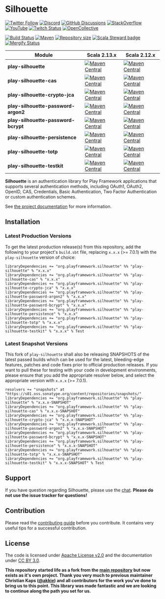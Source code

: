 # Silhouette

[![Twitter Follow](https://img.shields.io/twitter/follow/playframework?label=follow&style=flat&logo=twitter&color=brightgreen)](https://twitter.com/playframework)
[![Discord](https://img.shields.io/discord/931647755942776882?logo=discord&logoColor=white)](https://discord.gg/g5s2vtZ4Fa)
[![GitHub Discussions](https://img.shields.io/github/discussions/playframework/playframework?&logo=github&color=brightgreen)](https://github.com/playframework/playframework/discussions)
[![StackOverflow](https://img.shields.io/static/v1?label=stackoverflow&logo=stackoverflow&logoColor=fe7a16&color=brightgreen&message=playframework)](https://stackoverflow.com/tags/playframework)
[![YouTube](https://img.shields.io/youtube/channel/views/UCRp6QDm5SDjbIuisUpxV9cg?label=watch&logo=youtube&style=flat&color=brightgreen&logoColor=ff0000)](https://www.youtube.com/channel/UCRp6QDm5SDjbIuisUpxV9cg)
[![Twitch Status](https://img.shields.io/twitch/status/playframework?logo=twitch&logoColor=white&color=brightgreen&label=live%20stream)](https://www.twitch.tv/playframework)
[![OpenCollective](https://img.shields.io/opencollective/all/playframework?label=financial%20contributors&logo=open-collective)](https://opencollective.com/playframework)

[![Build Status](https://github.com/playframework/play-silhouette/actions/workflows/build-test.yml/badge.svg)](https://github.com/playframework/play-silhouette/actions/workflows/build-test.yml)
[![Maven](https://img.shields.io/maven-central/v/org.playframework/play-silhouette_2.13.svg?logo=apache-maven)](https://mvnrepository.com/artifact/org.playframework/play-silhouette_2.13)
[![Repository size](https://img.shields.io/github/repo-size/playframework/play-silhouette.svg?logo=git)](https://github.com/playframework/play-silhouette)
[![Scala Steward badge](https://img.shields.io/badge/Scala_Steward-helping-blue.svg?style=flat&logo=data:image/png;base64,iVBORw0KGgoAAAANSUhEUgAAAA4AAAAQCAMAAAARSr4IAAAAVFBMVEUAAACHjojlOy5NWlrKzcYRKjGFjIbp293YycuLa3pYY2LSqql4f3pCUFTgSjNodYRmcXUsPD/NTTbjRS+2jomhgnzNc223cGvZS0HaSD0XLjbaSjElhIr+AAAAAXRSTlMAQObYZgAAAHlJREFUCNdNyosOwyAIhWHAQS1Vt7a77/3fcxxdmv0xwmckutAR1nkm4ggbyEcg/wWmlGLDAA3oL50xi6fk5ffZ3E2E3QfZDCcCN2YtbEWZt+Drc6u6rlqv7Uk0LdKqqr5rk2UCRXOk0vmQKGfc94nOJyQjouF9H/wCc9gECEYfONoAAAAASUVORK5CYII=)](https://scala-steward.org)
[![Mergify Status](https://img.shields.io/endpoint.svg?url=https://api.mergify.com/v1/badges/playframework/play-silhouette&style=flat)](https://mergify.com)

| Module | Scala 2.13.x | Scala 2.12.x |
| ------ | ------------ | ------------ |
| **play-silhouette** | [![Maven Central](https://img.shields.io/maven-central/v/io.github.honeycomb-cheesecake/play-silhouette_2.13.svg?label=Maven%20Central%202.13&style=for-the-badge&logo=scala&color=brightgreen&logoColor=green)](https://search.maven.org/search?q=g:%22io.github.honeycomb-cheesecake%22%20AND%20a:%22play-silhouette_2.13%22) | [![Maven Central](https://img.shields.io/maven-central/v/io.github.honeycomb-cheesecake/play-silhouette_2.12.svg?label=Maven%20Central%202.12&style=for-the-badge&logo=scala&color=brightgreen&logoColor=green)](https://search.maven.org/search?q=g:%22io.github.honeycomb-cheesecake%22%20AND%20a:%22play-silhouette_2.12%22) |
| **play-silhouette-cas** | [![Maven Central](https://img.shields.io/maven-central/v/io.github.honeycomb-cheesecake/play-silhouette-cas_2.13.svg?label=Maven%20Central%202.13&style=for-the-badge&logo=scala&color=brightgreen&logoColor=green)](https://search.maven.org/search?q=g:%22io.github.honeycomb-cheesecake%22%20AND%20a:%22play-silhouette-cas_2.13%22) | [![Maven Central](https://img.shields.io/maven-central/v/io.github.honeycomb-cheesecake/play-silhouette-cas_2.12.svg?label=Maven%20Central%202.12&style=for-the-badge&logo=scala&color=brightgreen&logoColor=green)](https://search.maven.org/search?q=g:%22io.github.honeycomb-cheesecake%22%20AND%20a:%22play-silhouette-cas_2.12%22) |
| **play-silhouette-crypto-jca** | [![Maven Central](https://img.shields.io/maven-central/v/io.github.honeycomb-cheesecake/play-silhouette-crypto-jca_2.13.svg?label=Maven%20Central%202.13&style=for-the-badge&logo=scala&color=brightgreen&logoColor=green)](https://search.maven.org/search?q=g:%22io.github.honeycomb-cheesecake%22%20AND%20a:%22play-silhouette-crypto-jca_2.13%22) | [![Maven Central](https://img.shields.io/maven-central/v/io.github.honeycomb-cheesecake/play-silhouette-crypto-jca_2.12.svg?label=Maven%20Central%202.12&style=for-the-badge&logo=scala&color=brightgreen&logoColor=green)](https://search.maven.org/search?q=g:%22io.github.honeycomb-cheesecake%22%20AND%20a:%22play-silhouette-crypto-jca_2.12%22) |
| **play-silhouette-password-argon2** | [![Maven Central](https://img.shields.io/maven-central/v/io.github.honeycomb-cheesecake/play-silhouette-password-argon2_2.13.svg?label=Maven%20Central%202.13&style=for-the-badge&logo=scala&color=brightgreen&logoColor=green)](https://search.maven.org/search?q=g:%22io.github.honeycomb-cheesecake%22%20AND%20a:%22play-silhouette-password-argon2_2.13%22) | [![Maven Central](https://img.shields.io/maven-central/v/io.github.honeycomb-cheesecake/play-silhouette-password-argon2_2.12.svg?label=Maven%20Central%202.12&style=for-the-badge&logo=scala&color=brightgreen&logoColor=green)](https://search.maven.org/search?q=g:%22io.github.honeycomb-cheesecake%22%20AND%20a:%22play-silhouette-password-argon2_2.12%22) |
| **play-silhouette-password-bcrypt** | [![Maven Central](https://img.shields.io/maven-central/v/io.github.honeycomb-cheesecake/play-silhouette-password-bcrypt_2.13.svg?label=Maven%20Central%202.13&style=for-the-badge&logo=scala&color=brightgreen&logoColor=green)](https://search.maven.org/search?q=g:%22io.github.honeycomb-cheesecake%22%20AND%20a:%22play-silhouette-password-bcrypt_2.13%22) | [![Maven Central](https://img.shields.io/maven-central/v/io.github.honeycomb-cheesecake/play-silhouette-password-bcrypt_2.12.svg?label=Maven%20Central%202.12&style=for-the-badge&logo=scala&color=brightgreen&logoColor=green)](https://search.maven.org/search?q=g:%22io.github.honeycomb-cheesecake%22%20AND%20a:%22play-silhouette-password-bcrypt_2.12%22) |
| **play-silhouette-persistence** | [![Maven Central](https://img.shields.io/maven-central/v/io.github.honeycomb-cheesecake/play-silhouette-persistence_2.13.svg?label=Maven%20Central%202.13&style=for-the-badge&logo=scala&color=brightgreen&logoColor=green)](https://search.maven.org/search?q=g:%22io.github.honeycomb-cheesecake%22%20AND%20a:%22play-silhouette-persistence_2.13%22) | [![Maven Central](https://img.shields.io/maven-central/v/io.github.honeycomb-cheesecake/play-silhouette-persistence_2.12.svg?label=Maven%20Central%202.12&style=for-the-badge&logo=scala&color=brightgreen&logoColor=green)](https://search.maven.org/search?q=g:%22io.github.honeycomb-cheesecake%22%20AND%20a:%22play-silhouette-persistence_2.12%22) |
| **play-silhouette-totp** | [![Maven Central](https://img.shields.io/maven-central/v/io.github.honeycomb-cheesecake/play-silhouette-totp_2.13.svg?label=Maven%20Central%202.13&style=for-the-badge&logo=scala&color=brightgreen&logoColor=green)](https://search.maven.org/search?q=g:%22io.github.honeycomb-cheesecake%22%20AND%20a:%22play-silhouette-totp_2.13%22) | [![Maven Central](https://img.shields.io/maven-central/v/io.github.honeycomb-cheesecake/play-silhouette-totp_2.12.svg?label=Maven%20Central%202.12&style=for-the-badge&logo=scala&color=brightgreen&logoColor=green)](https://search.maven.org/search?q=g:%22io.github.honeycomb-cheesecake%22%20AND%20a:%22play-silhouette-totp_2.12%22) |
| **play-silhouette-testkit** | [![Maven Central](https://img.shields.io/maven-central/v/io.github.honeycomb-cheesecake/play-silhouette-testkit_2.13.svg?label=Maven%20Central%202.13&style=for-the-badge&logo=scala&color=brightgreen&logoColor=green)](https://search.maven.org/search?q=g:%22io.github.honeycomb-cheesecake%22%20AND%20a:%22play-silhouette-testkit_2.13%22) | [![Maven Central](https://img.shields.io/maven-central/v/io.github.honeycomb-cheesecake/play-silhouette-testkit_2.12.svg?label=Maven%20Central%202.12&style=for-the-badge&logo=scala&color=brightgreen&logoColor=green)](https://search.maven.org/search?q=g:%22io.github.honeycomb-cheesecake%22%20AND%20a:%22play-silhouette-testkit_2.12%22) |

**Silhouette** is an authentication library for Play Framework applications that supports several authentication methods, including OAuth1, OAuth2, OpenID, CAS, Credentials, Basic Authentication, Two Factor Authentication or custom authentication schemes.

See [the project documentation] for more information.

## Installation

### Latest Production Versions

To get the latest production release(s) from this repository, add the following to your project's `build.sbt` file, replacing `x.x.x` (>= 7.0.1) with the `play-silhouette` version of choice:

```
libraryDependencies += "org.playframework.silhouette" %% "play-silhouette" % "x.x.x"
libraryDependencies += "org.playframework.silhouette" %% "play-silhouette-cas" % "x.x.x"
libraryDependencies += "org.playframework.silhouette" %% "play-silhouette-crypto-jca" % "x.x.x"
libraryDependencies += "org.playframework.silhouette" %% "play-silhouette-password-argon2" % "x.x.x"
libraryDependencies += "org.playframework.silhouette" %% "play-silhouette-password-bcrypt" % "x.x.x"
libraryDependencies += "org.playframework.silhouette" %% "play-silhouette-persistence" % "x.x.x"
libraryDependencies += "org.playframework.silhouette" %% "play-silhouette-totp" % "x.x.x"
libraryDependencies += "org.playframework.silhouette" %% "play-silhouette-testkit" % "x.x.x" % Test
```

### Latest Snapshot Versions

This fork of `play-silhouette` shall also be releasing SNAPSHOTS of the latest passed builds which can be used for the latest, bleeding-edge features, patches and code fixes prior to official production releases. If you want to pull these for testing with your code in development environments, please ensure that you add the appropriate resolver below, and select the appropriate version with `x.x.x` (>= 7.0.1).

```
resolvers += "snapshots" at "https://s01.oss.sonatype.org/content/repositories/snapshots/"
libraryDependencies += "org.playframework.silhouette" %% "play-silhouette" % "x.x.x-SNAPSHOT"
libraryDependencies += "org.playframework.silhouette" %% "play-silhouette-cas" % "x.x.x-SNAPSHOT"
libraryDependencies += "org.playframework.silhouette" %% "play-silhouette-crypto-jca" % "x.x.x-SNAPSHOT"
libraryDependencies += "org.playframework.silhouette" %% "play-silhouette-password-argon2" % "x.x.x-SNAPSHOT"
libraryDependencies += "org.playframework.silhouette" %% "play-silhouette-password-bcrypt" % "x.x.x-SNAPSHOT"
libraryDependencies += "org.playframework.silhouette" %% "play-silhouette-persistence" % "x.x.x-SNAPSHOT"
libraryDependencies += "org.playframework.silhouette" %% "play-silhouette-totp" % "x.x.x-SNAPSHOT"
libraryDependencies += "org.playframework.silhouette" %% "play-silhouette-testkit" % "x.x.x-SNAPSHOT" % Test
```

## Support

If you have question regarding Silhouette, please use the [chat]. **Please do not use the issue tracker for questions!**

## Contribution

Please read the [contributing guide] before you contribute. It contains very useful tips for a successful contribution.

## License

The code is licensed under [Apache License v2.0] and the documentation under [CC BY 3.0].

[the project documentation]: https://silhouette.readme.io/
[chat]: https://gitter.im/mohiva/play-silhouette
[forum]: http://discourse.silhouette.rocks/
[contributing guide]: CONTRIBUTING.md
[Apache License v2.0]: http://www.apache.org/licenses/LICENSE-2.0
[CC BY 3.0]: http://creativecommons.org/licenses/by/3.0/

**This repository started life as a fork from the [main repository](https://github.com/mohiva/play-silhouette) but now exists as it's own project. Thank you very much to previous maintainer Christian Kaps ([@akkie](https://github.com/akkie)) and all contributors for the work you've done to bring us to this point. This library was made fantastic and we are looking to continue along the path you set for us.**
